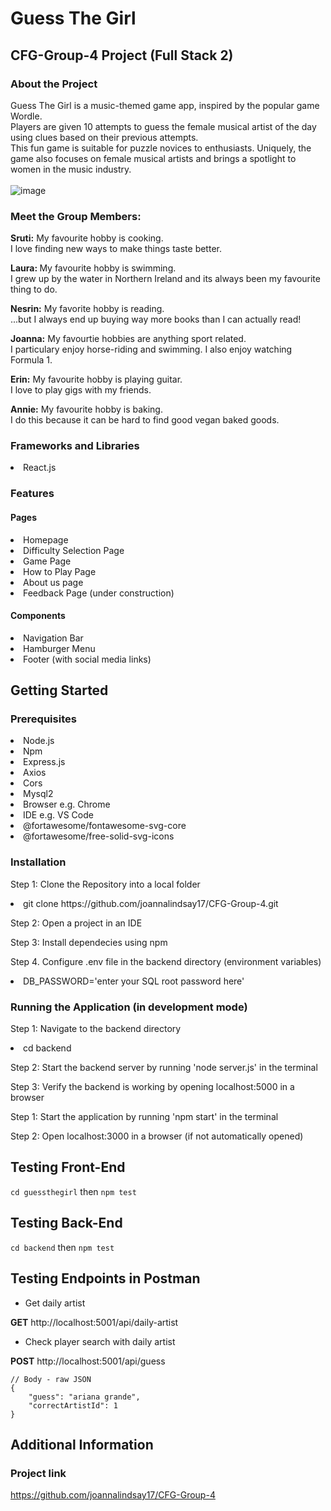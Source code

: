 # Guess The Girl
<h2>CFG-Group-4 Project (Full Stack 2)</h2>

### About the Project
Guess The Girl is a music-themed game app, inspired by the popular game Wordle. <br>
Players are given 10 attempts to guess the female musical artist of the day using clues based on their previous attempts. <br>
This fun game is suitable for puzzle novices to enthusiasts. Uniquely, the game also focuses on female musical artists and brings a spotlight to women in the music industry. <br>
<br>
![image](https://github.com/user-attachments/assets/8e3282d5-237b-4cec-89d9-7707572852b8)


### Meet the Group Members:

<strong>Sruti:</strong>
My favourite hobby is cooking. <br>
I love finding new ways to make things taste better. 

<strong>Laura: </strong>
My favourite hobby is swimming. <br>
I grew up by the water in Northern Ireland and its always been my favourite thing to do.

<strong>Nesrin:</strong>
My favorite hobby is reading. <br>
...but I always end up buying way more books than I can actually read!

<strong>Joanna:</strong>
My favourtie hobbies are anything sport related. <br>
I particulary enjoy horse-riding and swimming. I also enjoy watching Formula 1.

<strong>Erin:</strong>
My favourite hobby is playing guitar. <br>
I love to play gigs with my friends.

<strong>Annie:</strong>
My favourite hobby is baking. <br>
I do this because it can be hard to find good vegan baked goods. 

### Frameworks and Libraries
<li> React.js 

### Features

#### Pages
<li> Homepage
<li> Difficulty Selection Page 
<li> Game Page 
<li> How to Play Page
<li> About us page
<li> Feedback Page (under construction)

#### Components
<li> Navigation Bar 
<li> Hamburger Menu
<li> Footer (with social media links) 

## Getting Started

### Prerequisites

<li> Node.js 
<li> Npm 
<li> Express.js 
<li> Axios 
<li> Cors
<li> Mysql2
<li> Browser e.g. Chrome 
<li> IDE e.g. VS Code 
<li> @fortawesome/fontawesome-svg-core
<li> @fortawesome/free-solid-svg-icons

### Installation 

Step 1: Clone the Repository into a local folder

<li> git clone https://github.com/joannalindsay17/CFG-Group-4.git

Step 2: Open a project in an IDE

Step 3: Install dependecies using npm 

Step 4. Configure .env file in the backend directory (environment variables)

<li> DB_PASSWORD='enter your SQL root password here'

### Running the Application (in development mode)

Step 1: Navigate to the backend directory

<li> cd backend

Step 2: Start the backend server by running 'node server.js' in the terminal 

Step 3: Verify the backend is working by opening localhost:5000 in a browser

Step 1: Start the application by running 'npm start' in the terminal

Step 2: Open localhost:3000 in a browser (if not automatically opened)

## Testing Front-End

`cd guessthegirl` then `npm test`

## Testing Back-End

`cd backend` then `npm test`

## Testing Endpoints in Postman

- Get daily artist

**GET** http://localhost:5001/api/daily-artist

- Check player search with daily artist

**POST** http://localhost:5001/api/guess 

```
// Body - raw JSON
{
    "guess": "ariana grande",
    "correctArtistId": 1
}
```

## Additional Information

### Project link

https://github.com/joannalindsay17/CFG-Group-4

